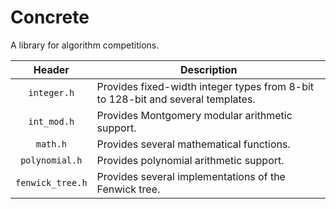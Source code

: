 # Concrete

A library for algorithm competitions.

| **Header** | **Description** |
| :--: | -- |
| `integer.h` | Provides fixed-width integer types from 8-bit to 128-bit and several templates. |
| `int_mod.h` | Provides Montgomery modular arithmetic support. |
| `math.h` | Provides several mathematical functions. |
| `polynomial.h` | Provides polynomial arithmetic support. |
| `fenwick_tree.h` | Provides several implementations of the Fenwick tree. |
